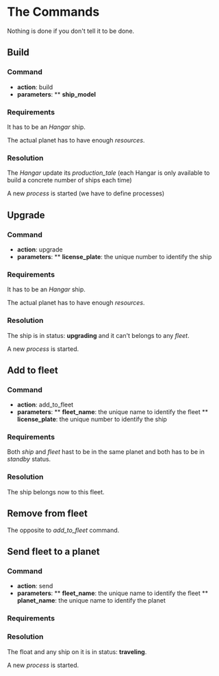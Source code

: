 # The Commands

Nothing is done if you don't tell it to be done.

## Build

### Command

* **action**: build
* **parameters**:
** **ship_model**

### Requirements

It has to be an _Hangar_ ship.

The actual planet has to have enough _resources_.

### Resolution

The _Hangar_ update its _production_tale_ (each Hangar is only available to build a concrete number of ships each time)

A new _process_ is started (we have to define processes)

## Upgrade

### Command

* **action**: upgrade
* **parameters**:
** **license_plate**: the unique number to identify the ship

### Requirements

It has to be an _Hangar_ ship.

The actual planet has to have enough _resources_.

### Resolution

The ship is in status: **upgrading** and it can't belongs to any _fleet_.

A new _process_ is started.

## Add to fleet

### Command

* **action**: add_to_fleet
* **parameters**:
** **fleet_name**: the unique name to identify the fleet
** **license_plate**: the unique number to identify the ship

### Requirements

Both _ship_ and _fleet_ hast to be in the same planet and both has to be in _standby_ status.

### Resolution

The ship belongs now to this fleet.

## Remove from fleet

The opposite to _add_to_fleet_ command.

## Send fleet to a planet

### Command

* **action**: send
* **parameters**:
** **fleet_name**: the unique name to identify the fleet
** **planet_name**: the unique name to identify the planet

### Requirements

### Resolution

The float and any ship on it is in status: **traveling**.

A new _process_ is started.

